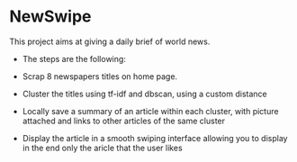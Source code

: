 # NewSwipe
This project aims at giving a daily brief of world news. 
- The steps are the following: 

- Scrap 8 newspapers titles on home page.
- Cluster the titles using tf-idf and dbscan, using a custom distance
- Locally save a summary of an article within each cluster, with picture attached and links to other articles of the same cluster
-  Display the article in a smooth swiping interface allowing you to display in the end only the aricle that the user likes
